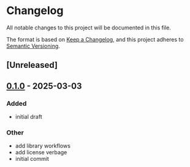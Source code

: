 # Changelog

All notable changes to this project will be documented in this file.

The format is based on [Keep a Changelog](https://keepachangelog.com/en/1.0.0/),
and this project adheres to [Semantic Versioning](https://semver.org/spec/v2.0.0.html).

## [Unreleased]

## [0.1.0](https://github.com/canardleteer/proptest-semver/releases/tag/v0.1.0) - 2025-03-03

### Added

- initial draft

### Other

- add library workflows
- add license verbage
- initial commit
